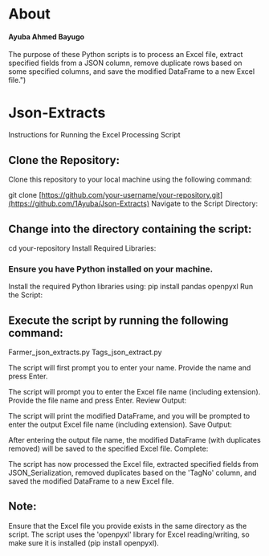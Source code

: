# About
#### Ayuba Ahmed Bayugo
The purpose of these Python scripts is to process an Excel file, extract specified fields from a JSON column, remove duplicate rows based on some specified columns, and save the modified DataFrame to a new Excel file.")

# Json-Extracts
Instructions for Running the Excel Processing Script


## Clone the Repository:

Clone this repository to your local machine using the following command:

git clone [https://github.com/your-username/your-repository.git](https://github.com/1Ayuba/Json-Extracts)
Navigate to the Script Directory:

## Change into the directory containing the script:

cd your-repository
Install Required Libraries:

### Ensure you have Python installed on your machine.
Install the required Python libraries using:
pip install pandas openpyxl
Run the Script:

## Execute the script by running the following command:

Farmer_json_extracts.py
Tags_json_extract.py

The script will first prompt you to enter your name. Provide the name and press Enter.

The script will prompt you to enter the Excel file name (including extension). Provide the file name and press Enter.
Review Output:

The script will print the modified DataFrame, and you will be prompted to enter the output Excel file name (including extension).
Save Output:

After entering the output file name, the modified DataFrame (with duplicates removed) will be saved to the specified Excel file.
Complete:

The script has now processed the Excel file, extracted specified fields from JSON_Serialization, removed duplicates based on the 'TagNo' column, and saved the modified DataFrame to a new Excel file.

## Note:

Ensure that the Excel file you provide exists in the same directory as the script.
The script uses the 'openpyxl' library for Excel reading/writing, so make sure it is installed (pip install openpyxl).
